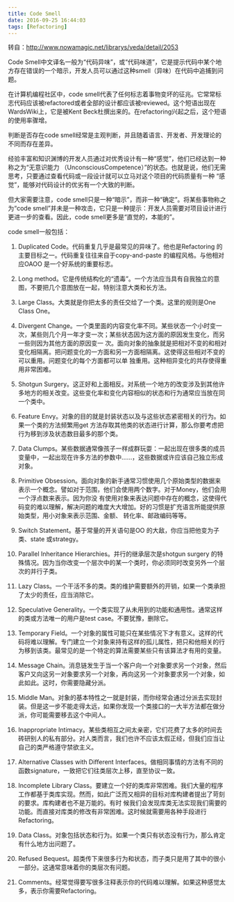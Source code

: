 ```yaml
---
title: Code Smell
date: 2016-09-25 16:44:03
tags: [Refactoring]
---
```

转自：http://www.nowamagic.net/librarys/veda/detail/2053

Code Smell中文译名一般为“代码异味”，或“代码味道”，它是提示代码中某个地方存在错误的一个暗示，开发人员可以通过这种smell（异味）在代码中追捕到问题。

在计算机编程社区中，code smell代表了任何标志着事物变坏的征兆。它常常标志代码应该被refactored或者全部的设计都应该被reviewed。这个短语出现在 WardsWiki上，它是被Kent Beck杜撰出来的。在refactoring兴起之后，这个短语的使用率骤增。

判断是否存在code smell经常是主观判断，并且随着语言、开发者、开发理论的不同而存在差异。

经验丰富和知识渊博的开发人员通过对优秀设计有一种“感觉”，他们已经达到一种称之为“无意识能力 （UnconsciousCompetence）”的状态。也就是说，他们无需思考，只要通过查看代码或一段设计就可以立马对这个项目的代码质量有一种 “感觉”，能够对代码设计的优劣有一个大致的判断。

但大家需要注意，code smell只是一种“暗示”，而非一种“确定”。将某些事物称之为“code smell”并未是一种攻击，它只是一种提示：开发人员需要对项目设计进行更进一步的查看。因此，code smell更多是“直觉的，本能的”。

code smell一般包括：

1. Duplicated Code。代码重复几乎是最常见的异味了。他也是Refactoring 的主要目标之一。代码重复往往来自于copy-and-paste 的编程风格。与他相对应OAOO 是一个好系统的重要标志。

2. Long method。它是传统结构化的“遗毒”。一个方法应当具有自我独立的意图，不要把几个意图放在一起，特别注意大类和长方法。

3. Large Class。大类就是你把太多的责任交给了一个类。这里的规则是One Class One。

4. Divergent Change。一个类里面的内容变化率不同。某些状态一个小时变一次，某些则几个月一年才变一次；某些状态因为这方面的原因发生变化，而另一些则因为其他方面的原因变一 次。面向对象的抽象就是把相对不变的和相对变化相隔离。把问题变化的一方面和另一方面相隔离。这使得这些相对不变的可以重用。问题变化的每个方面都可以单 独重用。这种相异变化的共存使得重用非常困难。

5. Shotgun Surgery。这正好和上面相反。对系统一个地方的改变涉及到其他许多地方的相关改变。这些变化率和变化内容相似的状态和行为通常应当放在同一个类中。

6. Feature Envy。对象的目的就是封装状态以及与这些状态紧密相关的行为。如果一个类的方法频繁用get 方法存取其他类的状态进行计算，那么你要考虑把行为移到涉及状态数目最多的那个类。

7. Data Clumps。某些数据通常像孩子一样成群玩耍：一起出现在很多类的成员变量中，一起出现在许多方法的参数中……，这些数据或许应该自己独立形成对象。

8. Primitive Obsession。面向对象的新手通常习惯使用几个原始类型的数据来表示一个概念。譬如对于范围，他们会使用两个数字。对于Money，他们会用一个浮点数来表示。因为你没 有使用对象来表达问题中存在的概念，这使得代码变的难以理解，解决问题的难度大大增加。好的习惯是扩充语言所能提供原始类型，用小对象来表示范围、金额、 转化率、邮政编码等等。

9. Switch Statement。基于常量的开关语句是OO 的大敌，你应当把他变为子类、state 或strategy。

9. Parallel Inheritance Hierarchies。并行的继承层次是shotgun surgery 的特殊情况。因为当你改变一个层次中的某一个类时，你必须同时改变另外一个层次的并行子类。

10. Lazy Class。一个干活不多的类。类的维护需要额外的开销，如果一个类承担了太少的责任，应当消除它。

11. Speculative Generality。一个类实现了从未用到的功能和通用性。通常这样的类或方法唯一的用户是test case。不要犹豫，删除它。

12. Temporary Field。一个对象的属性可能只在某些情况下才有意义。这样的代码将难以理解。专门建立一个对象来持有这样的孤儿属性，把只和他相关的行为移到该类。最常见的是一个特定的算法需要某些只有该算法才有用的变量。

13. Message Chain。消息链发生于当一个客户向一个对象要求另一个对象，然后客户又向这另一对象要求另一个对象，再向这另一个对象要求另一个对象，如此如此。这时，你需要隐藏分派。

14. Middle Man。对象的基本特性之一就是封装，而你经常会通过分派去实现封装。但是这一步不能走得太远，如果你发现一个类接口的一大半方法都在做分派，你可能需要移去这个中间人。

15. Inappropriate Intimacy。某些类相互之间太亲密，它们花费了太多的时间去砖研别人的私有部分。对人类而言，我们也许不应该太假正经，但我们应当让自己的类严格遵守禁欲主义。

16. Alternative Classes with Different Interfaces。做相同事情的方法有不同的函数signature，一致把它们往类层次上移，直至协议一致。

17. Incomplete Library Class。要建立一个好的类库非常困难。我们大量的程序工作都基于类库实现。然而，如此广泛而又相异的目标对库构建者提出了苛刻的要求。库构建者也不是万能的。有时 候我们会发现库类无法实现我们需要的功能。而直接对库类的修改有非常困难。这时候就需要用各种手段进行Refactoring。

18. Data Class。对象包括状态和行为。如果一个类只有状态没有行为，那么肯定有什么地方出问题了。

19. Refused Bequest。超类传下来很多行为和状态，而子类只是用了其中的很小一部分。这通常意味着你的类层次有问题。

20. Comments。经常觉得要写很多注释表示你的代码难以理解。如果这种感觉太多，表示你需要Refactoring。